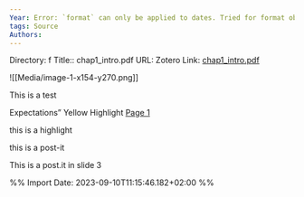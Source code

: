 ```yaml
---
Year: Error: `format` can only be applied to dates. Tried for format object
tags: Source 
Authors: 
---
```


Directory: f
Title:: chap1_intro.pdf
URL: 
Zotero Link: [chap1_intro.pdf](zotero://select/library/items/SFBFGG4F)


![[Media/image-1-x154-y270.png]] 
 
This is a test 
 
Expectations” Yellow Highlight [Page 1](zotero://open-pdf/library/items/SFBFGG4F?page=1&annotation=3TXGAB7H) 
 
this is a highlight 
 
 
 
this is a post-it 
 
 
 
This is a post.it in slide 3 
 


%% Import Date: 2023-09-10T11:15:46.182+02:00 %%
